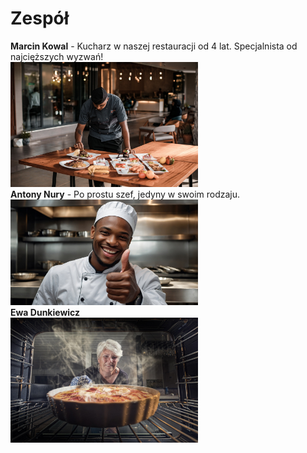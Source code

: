 # Zespół

**Marcin Kowal** - Kucharz w naszej restauracji od 4 lat. Specjalnista od najcięższych wyzwań! <br> 
<img src = "img/pracownik.jpg" width = 300> <br>
**Antony Nury** - Po prostu szef, jedyny w swoim rodzaju. <br>
<img src = "img/szef.jpg" width = 300> <br>
**Ewa Dunkiewicz** <br>
<img src = "img/kobieta.jpg" width = 300> <br>
